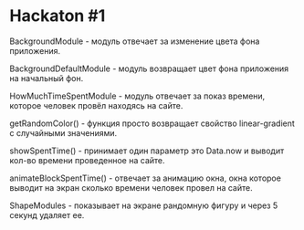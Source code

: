 # Hackaton #1

BackgroundModule - модуль отвечает за изменение цвета фона приложения.

BackgroundDefaultModule - модуль возвращает цвет фона приложения на начальный фон.

HowMuchTimeSpentModule - модуль отвечает за показ времени, которое человек провёл находясь на сайте.

getRandomColor() - функция просто возвращает свойство linear-gradient с случайными значениями.

showSpentTime() - принимает один параметр это Data.now и выводит кол-во времени проведенное на сайте.

animateBlockSpentTime() - отвечает за анимацию окна, окна которое выводит на экран сколько времени человек провел на сайте.

ShapeModules - показывает на экране рандомную фигуру и через 5 секунд удаляет ее.
